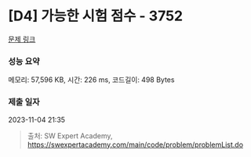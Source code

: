 # [D4] 가능한 시험 점수 - 3752 

[문제 링크](https://swexpertacademy.com/main/code/problem/problemDetail.do?contestProbId=AWHPkqBqAEsDFAUn) 

### 성능 요약

메모리: 57,596 KB, 시간: 226 ms, 코드길이: 498 Bytes

### 제출 일자

2023-11-04 21:35



> 출처: SW Expert Academy, https://swexpertacademy.com/main/code/problem/problemList.do